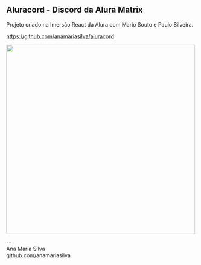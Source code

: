 ## Aluracord - Discord da Alura Matrix
Projeto criado na Imersão React da Alura com Mario Souto e Paulo Silveira.

https://github.com/anamariasilva/aluracord

[<img width='500px' src='https://camo.githubusercontent.com/4d0e93429a1cd95d2061ba3f19938372af4420591eac3534c59a5f15444eb965/68747470733a2f2f7777772e616e616d617269612e6465762e62722f696d616765732f636170615f6769746875625f616e616d617269612e706e67'/>](https://aluracord-anamariasilva.vercel.app/)

--<br>
Ana Maria Silva<br>
github.com/anamariasilva
